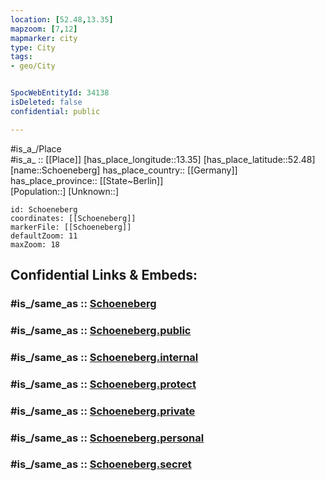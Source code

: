 ```yaml
---
location: [52.48,13.35] 
mapzoom: [7,12] 
mapmarker: city 
type: City
tags:
- geo/City


SpocWebEntityId: 34138
isDeleted: false
confidential: public

---
```

#is_a_/Place  
#is_a_ :: [[Place]] 
[has_place_longitude::13.35] 
[has_place_latitude::52.48] 
[name::Schoeneberg] 
has_place_country:: [[Germany]]  
has_place_province:: [[State~Berlin]]  
[Population::] 
[Unknown::] 


```leaflet
id: Schoeneberg
coordinates: [[Schoeneberg]] 
markerFile: [[Schoeneberg]] 
defaultZoom: 11 
maxZoom: 18
```


## Confidential Links & Embeds: 

### #is_/same_as :: [Schoeneberg](/_Standards/Earth/Continent/Europe/Europe~Central/Germany/Germany~West/State~Berlin/cities~Berlin/Schoeneberg.md) 

### #is_/same_as :: [Schoeneberg.public](/_public/Earth/Continent/Europe/Europe~Central/Germany/Germany~West/State~Berlin/cities~Berlin/Schoeneberg.public.md) 

### #is_/same_as :: [Schoeneberg.internal](/_internal/Earth/Continent/Europe/Europe~Central/Germany/Germany~West/State~Berlin/cities~Berlin/Schoeneberg.internal.md) 

### #is_/same_as :: [Schoeneberg.protect](/_protect/Earth/Continent/Europe/Europe~Central/Germany/Germany~West/State~Berlin/cities~Berlin/Schoeneberg.protect.md) 

### #is_/same_as :: [Schoeneberg.private](/_private/Earth/Continent/Europe/Europe~Central/Germany/Germany~West/State~Berlin/cities~Berlin/Schoeneberg.private.md) 

### #is_/same_as :: [Schoeneberg.personal](/_personal/Earth/Continent/Europe/Europe~Central/Germany/Germany~West/State~Berlin/cities~Berlin/Schoeneberg.personal.md) 

### #is_/same_as :: [Schoeneberg.secret](/_secret/Earth/Continent/Europe/Europe~Central/Germany/Germany~West/State~Berlin/cities~Berlin/Schoeneberg.secret.md)

